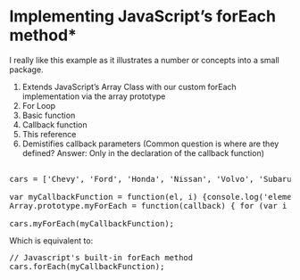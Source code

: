 # Implementing JavaScript’s forEach method*
I really like this example as it illustrates a number or concepts into a small package.
1. Extends JavaScript’s Array Class with our custom forEach implementation via the array prototype
2. For Loop
3. Basic function
3. Callback function
4. This reference
5. Demistifies callback parameters (Common question is where are they defined? Answer: Only in the declaration of the callback function)

<pre>

cars = ['Chevy', 'Ford', 'Honda', 'Nissan', 'Volvo', 'Subaru'];

var myCallbackFunction = function(el, i) {console.log('element: ', el, ', index: ', i); };
Array.prototype.myForEach = function(callback) { for (var i = 0; i < this.length; i++) { callback(this[i], i); } };

cars.myForEach(myCallbackFunction);
</pre>

Which is equivalent to:

<pre>
// Javascript's built-in forEach method
cars.forEach(myCallbackFunction);
</pre>

